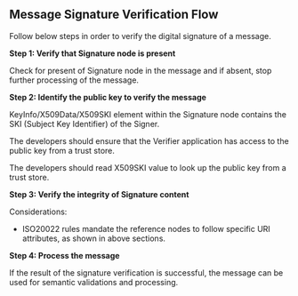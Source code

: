 
## Message Signature Verification Flow
Follow below steps in order to verify the digital signature of a message.

**Step 1: Verify that Signature node is present** 

Check for present of Signature node in the message and if absent, stop further processing of the message.

**Step 2: Identify the public key to verify the message**

KeyInfo/X509Data/X509SKI element within the Signature node contains the SKI (Subject Key Identifier) of the Signer.

The developers should ensure that the Verifier application has access to the public key from a trust store.

The developers should read X509SKI value to look up the public key from a trust store.

**Step 3: Verify the integrity of Signature content**

Considerations:

* ISO20022 rules mandate the reference nodes to follow specific URI attributes, as shown in above sections.


**Step 4: Process the message**

If the result of the signature verification is successful, the message can be used for semantic validations and processing.

